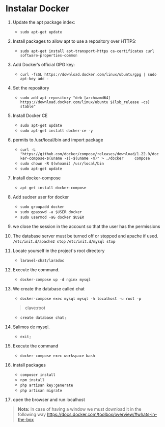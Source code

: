 # **Instalar Docker** #

1. Update the apt package index:
    *   `sudo apt-get update`
2. Install packages to allow apt to use a repository over HTTPS:
	*   `sudo apt-get install apt-transport-https ca-certificates curl software-properties-common`
3. Add Docker’s official GPG key:
	*   `curl -fsSL https://download.docker.com/linux/ubuntu/gpg | sudo apt-key add -`
4. Set the repository
	*   `sudo add-apt-repository "deb [arch=amd64] https://download.docker.com/linux/ubuntu $(lsb_release -cs) stable"`
5. Install Docker CE
	*   `sudo apt-get update`
	*   `sudo apt-get install docker-ce -y` 
6. permits to /usr/local/bin and import package
	*   `curl -L "https://github.com/docker/compose/releases/download/1.22.0/docker-compose-$(uname -s)-$(uname -m)" > ./docker		compose`
	*   `sudo chown -R $(whoami) /usr/local/bin`
	*   `sudo apt-get update`
7. Install docker-compose
	*   `apt-get install docker-compose`
8. Add sudoer user for docker
	*   `sudo groupadd docker`
	*   `sudo gpasswd -a $USER docker`
	*   `sudo usermod -aG docker $USER`
9. we close the session in the account so that the user has the permissions
10. The database server must be turned off or stopped and apache if used.
	`/etc/init.d/apache2 stop`
	`/etc/init.d/mysql stop`
11. Locate yourself in the project's root directory
	*   `laravel-chat/laradoc`
12. Execute the command.
	*   `docker-compose up -d nginx mysql`
13. We create the database called chat
	*   `docker-compose exec mysql mysql -h localhost -u root -p`
    
    >   clave:root
	*   `create database chat;`
14. Salimos de mysql.
	*   `exit;`

15. Execute the command
	*   `docker-compose exec workspace bash`
	
16. install packages
	*   `composer install`
	*   `npm install`
	*   `php artisan key:generate`
	*   `php artisan migrate`
17. open the browser and run localhost

>   **Nota:** In case of having a window we must download it in the following way
>	https://docs.docker.com/toolbox/overview/#whats-in-the-box
